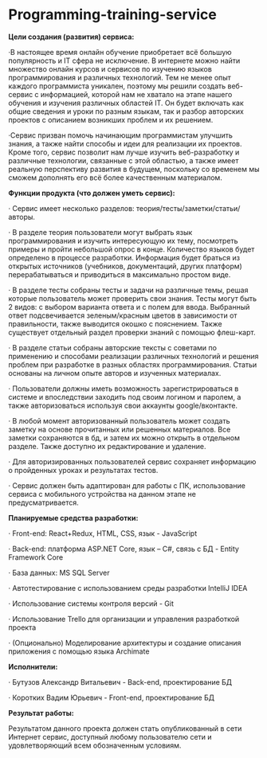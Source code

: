# Programming-training-service

**Цели создания (развития) сервиса:**

·В настоящее время онлайн обучение приобретает всё большую популярность и IT сфера не исключение. В интернете можно найти множество онлайн курсов и сервисов по изучению языков программирования и различных технологий. Тем не менее опыт каждого программиста уникален, поэтому мы решили создать веб-сервис с информацией, которой нам не хватало на этапе нашего обучения и изучения различных областей IT. Он будет включать как общие сведения и уроки по разным языкам, так и разбор авторских проектов с описанием возникших проблем и их решением.

·Сервис призван помочь начинающим программистам улучшить знания, а также найти способы и идеи для реализации их проектов. Кроме того, сервис позволит нам лучше изучить веб-разработку и различные технологии, связанные с этой областью, а также имеет реальную перспективу развития в будущем, поскольку со временем мы сможем дополнять его всё более качественным материалом. 

**Функции продукта (что должен уметь сервис):**

·        Сервис имеет несколько разделов: теория/тесты/заметки/статьи/авторы.

·        В разделе теория пользователи могут выбрать язык программирования и изучить интересующую их тему, посмотреть примеры и пройти небольшой опрос в конце. Количество языков будет определено в процессе разработки. Информация будет браться из открытых источников (учебников, документаций, других платформ) перерабатываться и приводиться в максимально простом виде.

·        В разделе тесты собраны тесты и задачи на различные темы, решая которые пользователь может проверить свои знания. Тесты могут быть 2 видов: с выбором варианта ответа и с полем для ввода. Выбранный ответ подсвечивается зеленым/красным цветов в зависимости от правильности, также выводится окошко с пояснением. Также существует отдельный раздел проверки знаний с помощью флеш-карт.

·        В разделе статьи собраны авторские тексты с советами по применению и способами реализации различных технологий и решения проблем при разработке в разных областях программирования. Статьи основаны на личном опыте авторов и изученных материалах.

·	Пользователи должны иметь возможность зарегистрироваться в системе и впоследствии заходить под своим логином и паролем, а также авторизоваться используя свои аккаунты google/вконтакте.

·	В любой момент авторизованный пользователь может создать заметку на основе прочитанных или решенных материалов.  Все заметки сохраняются в бд,  и затем их можно открыть в отдельном разделе. Также доступно их редактирование и удаление.

·        Для авторизированных пользователей сервис сохраняет информацию о пройденных уроках и результатах тестов.

·        Сервис должен быть адаптирован для работы с ПК, использование сервиса с мобильного устройства на данном этапе не предусматривается.

**Планируемые средства разработки:**

·        Front-end: React+Redux, HTML, CSS, язык - JavaScript

·        Back-end: платформа ASP.NET Core, язык – C#, связь с БД - Entity Framework Core

·        База данных: MS SQL Server

·      Автотестирование с использованием среды разработки IntelliJ IDEA

· 	Использование системы контроля версий - Git

· 	Использование Trello для организации и управления разработкой проекта

· 	(Опционально) Моделирование архитектуры и создание описания приложения с помощью языка Archimate

**Исполнители:**

· Бутузов Александр Витальевич - Back-end, проектирование БД

·	Коротких Вадим Юрьевич - Front-end, проектирование БД

**Результат работы:**

Результатом данного проекта должен стать опубликованный в сети Интернет сервис, доступный любому пользователю сети и удовлетворяющий всем обозначенным условиям.
